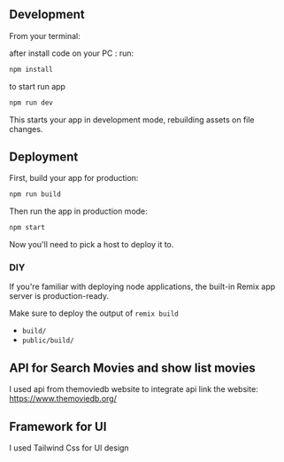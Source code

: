 

## Development

From your terminal:

after install code on your PC :
run:
```sh
npm install
```
 to start run app
```sh
npm run dev
```

This starts your app in development mode, rebuilding assets on file changes.

## Deployment

First, build your app for production:

```sh
npm run build
```

Then run the app in production mode:

```sh
npm start
```

Now you'll need to pick a host to deploy it to.

### DIY

If you're familiar with deploying node applications, the built-in Remix app server is production-ready.

Make sure to deploy the output of `remix build`

- `build/`
- `public/build/`

## API for Search Movies and show list movies
I used api from themoviedb website to integrate api 
link the website: https://www.themoviedb.org/

## Framework for UI
I used Tailwind Css for UI design